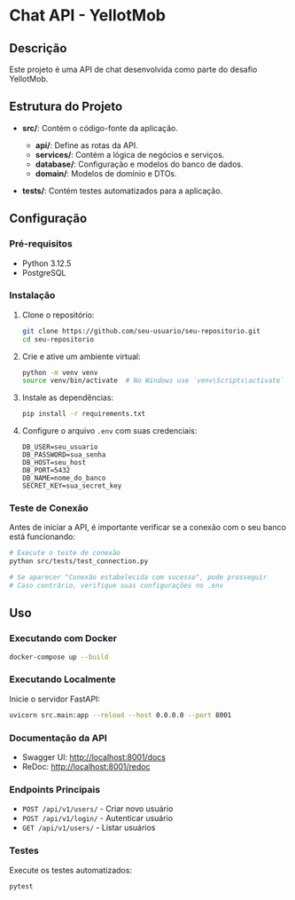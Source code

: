 # Chat API - YellotMob

## Descrição

Este projeto é uma API de chat desenvolvida como parte do desafio YellotMob.

## Estrutura do Projeto

- **src/**: Contém o código-fonte da aplicação.

  - **api/**: Define as rotas da API.
  - **services/**: Contém a lógica de negócios e serviços.
  - **database/**: Configuração e modelos do banco de dados.
  - **domain/**: Modelos de domínio e DTOs.

- **tests/**: Contém testes automatizados para a aplicação.

## Configuração

### Pré-requisitos

- Python 3.12.5
- PostgreSQL

### Instalação

1. Clone o repositório:

   ```bash
   git clone https://github.com/seu-usuario/seu-repositorio.git
   cd seu-repositorio
   ```

2. Crie e ative um ambiente virtual:

   ```bash
   python -m venv venv
   source venv/bin/activate  # No Windows use `venv\Scripts\activate`
   ```

3. Instale as dependências:

   ```bash
   pip install -r requirements.txt
   ```

4. Configure o arquivo `.env` com suas credenciais:
   ```plaintext
   DB_USER=seu_usuario
   DB_PASSWORD=sua_senha
   DB_HOST=seu_host
   DB_PORT=5432
   DB_NAME=nome_do_banco
   SECRET_KEY=sua_secret_key
   ```

### Teste de Conexão

Antes de iniciar a API, é importante verificar se a conexão com o seu banco está funcionando:

```bash
# Execute o teste de conexão
python src/tests/test_connection.py

# Se aparecer "Conexão estabelecida com sucesso", pode prosseguir
# Caso contrário, verifique suas configurações no .env
```

## Uso

### Executando com Docker

```bash
docker-compose up --build
```

### Executando Localmente

Inicie o servidor FastAPI:

```bash
uvicorn src.main:app --reload --host 0.0.0.0 --port 8001
```

### Documentação da API

- Swagger UI: [http://localhost:8001/docs](http://localhost:8001/docs)
- ReDoc: [http://localhost:8001/redoc](http://localhost:8001/redoc)

### Endpoints Principais

- `POST /api/v1/users/` - Criar novo usuário
- `POST /api/v1/login/` - Autenticar usuário
- `GET /api/v1/users/` - Listar usuários

### Testes

Execute os testes automatizados:

```bash
pytest
```
